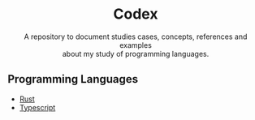 <p>
    <h1 align="center">Codex</h1>
</p>

<p align="center">
A repository to document studies cases, concepts, references and examples<br /> about my study of programming languages.</p>

Programming Languages
---------------------------------

* [Rust](https://github.com/henriquesbezerra/codex/tree/master/Rust)
* [Typescript](https://www.typescriptlang.org/)
